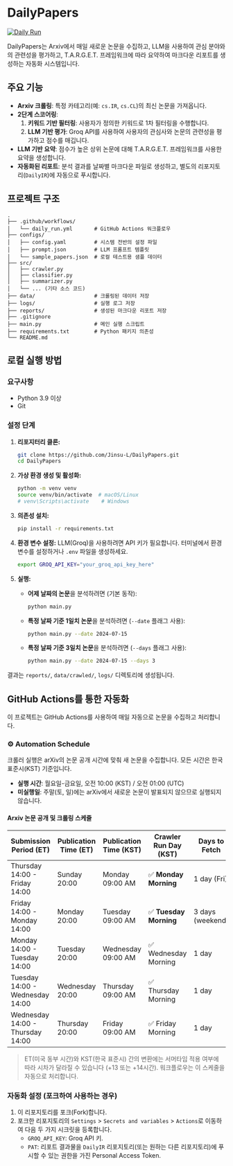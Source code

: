 # DailyPapers

[![Daily Run](https://github.com/Jinsu-L/DailyPapers/actions/workflows/daily_run.yml/badge.svg)](https://github.com/Jinsu-L/DailyPapers/actions/workflows/daily_run.yml)

DailyPapers는 Arxiv에서 매일 새로운 논문을 수집하고, LLM을 사용하여 관심 분야와의 관련성을 평가하고, T.A.R.G.E.T. 프레임워크에 따라 요약하여 마크다운 리포트를 생성하는 자동화 시스템입니다.

## 주요 기능

-   **Arxiv 크롤링**: 특정 카테고리(예: `cs.IR`, `cs.CL`)의 최신 논문을 가져옵니다.
-   **2단계 스코어링**:
    1.  **키워드 기반 필터링**: 사용자가 정의한 키워드로 1차 필터링을 수행합니다.
    2.  **LLM 기반 평가**: Groq API를 사용하여 사용자의 관심사와 논문의 관련성을 평가하고 점수를 매깁니다.
-   **LLM 기반 요약**: 점수가 높은 상위 논문에 대해 T.A.R.G.E.T. 프레임워크를 사용한 요약을 생성합니다.
-   **자동화된 리포트**: 분석 결과를 날짜별 마크다운 파일로 생성하고, 별도의 리포지토리(`DailyIR`)에 자동으로 푸시합니다.

## 프로젝트 구조

```
.
├── .github/workflows/
│   └── daily_run.yml       # GitHub Actions 워크플로우
├── configs/
│   ├── config.yaml         # 시스템 전반의 설정 파일
│   ├── prompt.json         # LLM 프롬프트 템플릿
│   └── sample_papers.json  # 로컬 테스트용 샘플 데이터
├── src/
│   ├── crawler.py
│   ├── classifier.py
│   ├── summarizer.py
│   └── ... (기타 소스 코드)
├── data/                   # 크롤링된 데이터 저장
├── logs/                   # 실행 로그 저장
├── reports/                # 생성된 마크다운 리포트 저장
├── .gitignore
├── main.py                 # 메인 실행 스크립트
├── requirements.txt        # Python 패키지 의존성
└── README.md
```

## 로컬 실행 방법

### 요구사항
-   Python 3.9 이상
-   Git

### 설정 단계
1.  **리포지터리 클론:**
    ```bash
    git clone https://github.com/Jinsu-L/DailyPapers.git
    cd DailyPapers
    ```

2.  **가상 환경 생성 및 활성화:**
    ```bash
    python -m venv venv
    source venv/bin/activate  # macOS/Linux
    # venv\Scripts\activate    # Windows
    ```

3.  **의존성 설치:**
    ```bash
    pip install -r requirements.txt
    ```

4.  **환경 변수 설정:**
    LLM(Groq)을 사용하려면 API 키가 필요합니다. 터미널에서 환경 변수를 설정하거나 `.env` 파일을 생성하세요.
    ```bash
    export GROQ_API_KEY="your_groq_api_key_here"
    ```

5.  **실행:**
    -   **어제 날짜의 논문**을 분석하려면 (기본 동작):
        ```bash
        python main.py
        ```
    -   **특정 날짜 기준 1일치 논문**을 분석하려면 (`--date` 플래그 사용):
        ```bash
        python main.py --date 2024-07-15
        ```
    -   **특정 날짜 기준 3일치 논문**을 분석하려면 (`--days` 플래그 사용):
        ```bash
        python main.py --date 2024-07-15 --days 3
        ```

결과는 `reports/`, `data/crawled/`, `logs/` 디렉토리에 생성됩니다.

## GitHub Actions를 통한 자동화

이 프로젝트는 GitHub Actions를 사용하여 매일 자동으로 논문을 수집하고 처리합니다.

### ⚙️ Automation Schedule

크롤러 실행은 arXiv의 논문 공개 시간에 맞춰 새 논문을 수집합니다. 모든 시간은 한국 표준시(KST) 기준입니다.

-   **실행 시간**: 월요일-금요일, 오전 10:00 (KST) / 오전 01:00 (UTC)
-   **미실행일**: 주말(토, 일)에는 arXiv에서 새로운 논문이 발표되지 않으므로 실행되지 않습니다.

#### Arxiv 논문 공개 및 크롤링 스케줄

| Submission Period (ET)        | Publication Time (ET) | Publication Time (KST) | Crawler Run Day (KST) | Days to Fetch |
|-------------------------------|-----------------------|------------------------|-------------------------|---------------|
| Thursday 14:00 - Friday 14:00 | Sunday 20:00          | Monday 09:00 AM        | ✅ **Monday Morning**     | 1 day (Fri)   |
| Friday 14:00 - Monday 14:00   | Monday 20:00          | Tuesday 09:00 AM       | ✅ **Tuesday Morning**    | 3 days (weekend)|
| Monday 14:00 - Tuesday 14:00  | Tuesday 20:00         | Wednesday 09:00 AM     | ✅ Wednesday Morning    | 1 day         |
| Tuesday 14:00 - Wednesday 14:00| Wednesday 20:00       | Thursday 09:00 AM      | ✅ Thursday Morning   | 1 day         |
| Wednesday 14:00 - Thursday 14:00| Thursday 20:00        | Friday 09:00 AM        | ✅ Friday Morning     | 1 day         |

> ET(미국 동부 시간)와 KST(한국 표준시) 간의 변환에는 서머타임 적용 여부에 따라 시차가 달라질 수 있습니다 (+13 또는 +14시간). 워크플로우는 이 스케줄을 자동으로 처리합니다.

### 자동화 설정 (포크하여 사용하는 경우)

1.  이 리포지토리를 포크(Fork)합니다.
2.  포크한 리포지토리의 `Settings` > `Secrets and variables` > `Actions`로 이동하여 다음 두 가지 시크릿을 등록합니다.
    -   `GROQ_API_KEY`: Groq API 키.
    -   `PAT`: 리포트 결과물을 `DailyIR` 리포지토리(또는 원하는 다른 리포지토리)에 푸시할 수 있는 권한을 가진 Personal Access Token.